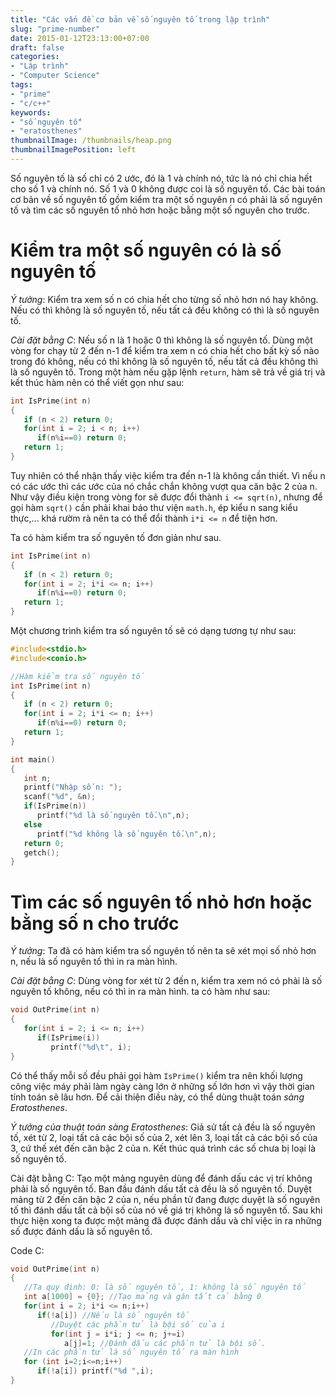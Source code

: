 ```yaml
---
title: "Các vấn đề cơ bản về số nguyên tố trong lập trình"
slug: "prime-number"
date: 2015-01-12T23:13:00+07:00
draft: false
categories:
- "Lập trình"
- "Computer Science"
tags:
- "prime"
- "c/c++"
keywords:
- "số nguyên tố"
- "eratosthenes"
thumbnailImage: /thumbnails/heap.png
thumbnailImagePosition: left
---
```


Số nguyên tố là số chỉ có 2 ước, đó là 1 và chính nó, tức là nó chỉ chia hết cho số 1 và chính nó. Số 1 và 0 không được coi là số nguyên tố. Các bài toán cơ bản về số nguyên tố gồm kiểm tra một số nguyên n có phải là số nguyên tố và tìm các số nguyên tố nhỏ hơn hoặc bằng một số nguyên cho trước.

<!--more-->

# Kiểm tra một số nguyên có là số nguyên tố

*Ý tưởng*: Kiểm tra xem số n có chia hết cho từng số nhỏ hơn nó hay không. Nếu có thì không là số nguyên tố, nếu tất cả đều không có thì là số nguyên tố.

*Cài đặt bằng C*: Nếu số n là 1 hoặc 0 thì không là số nguyên tố. Dùng một vòng for chạy từ 2 đến n-1 để kiểm tra xem n có chia hết cho bất kỳ số nào trong đó không, nếu có thỉ không là số nguyên tố, nếu tất cả đều không thì là số nguyên tố. Trong một hàm nếu gặp lệnh `return`, hàm sẽ trả về giá trị và kết thúc hàm nên có thể viết gọn như sau:

```c++
int IsPrime(int n)
{
   if (n < 2) return 0;
   for(int i = 2; i < n; i++)
      if(n%i==0) return 0; 
   return 1; 
}
```

Tuy nhiên có thể nhận thấy việc kiểm tra đến n-1 là không cần thiết. Vì nếu n có các ước thì các ước của nó chắc chắn không vượt qua căn bậc 2 của n. Như vậy điều kiện trong vòng for sẽ được đổi thành `i <= sqrt(n)`, nhưng để gọi hàm `sqrt()` cần phải khai báo thư viện `math.h`, ép kiểu n sang kiểu thực,... khá rườm rà nên ta có thể đổi thành `i*i <= n` để tiện hơn.

Ta có hàm kiểm tra số nguyên tố đơn giản như sau.

```c++
int IsPrime(int n)
{
   if (n < 2) return 0;
   for(int i = 2; i*i <= n; i++)
      if(n%i==0) return 0; 
   return 1;
}
```

Một chương trình kiểm tra số nguyên tố sẽ có dạng tương tự như sau:

```c++
#include<stdio.h>
#include<conio.h>

//Hàm kiểm tra số nguyên tố
int IsPrime(int n) 
{
   if (n < 2) return 0;
   for(int i = 2; i*i <= n; i++)
      if(n%i==0) return 0; 
   return 1;
}

int main()
{
   int n;
   printf("Nhập số n: ");
   scanf("%d", &n);
   if(IsPrime(n))
      printf("%d là số nguyên tố.\n",n);
   else
      printf("%d không là số nguyên tố.\n",n);
   return 0;
   getch();
}
```

# Tìm các số nguyên tố nhỏ hơn hoặc bằng số n cho trước

*Ý tưởng*: Ta đã có hàm kiểm tra số nguyên tố nên ta sẽ xét mọi số nhỏ hơn n, nếu là số nguyên tố thì in ra màn hình.

*Cài đặt bằng C*: Dùng vòng for xét từ 2 đến n, kiểm tra xem nó có phải là số nguyên tố không, nếu có thì in ra màn hình. ta có hàm như sau:

```c++
void OutPrime(int n)
{
   for(int i = 2; i <= n; i++)
      if(IsPrime(i))
         printf("%d\t", i);
}
```

Có thể thấy mỗi số đều phải gọi hàm `IsPrime()` kiểm tra nên khối lượng công việc máy phải làm ngày càng lớn ở những số lớn hơn vì vậy thời gian tính toán sẽ lâu hơn. Để cải thiện điều này, có thể dùng thuật toán *sàng Eratosthenes*.

*Ý tưởng của thuật toán sàng Eratosthenes*: Giả sử tất cả đều là số nguyên tố, xét từ 2, loại tất cả các bội số của 2, xét lên 3, loại tất cả các bội số của 3, cứ thế xét đến căn bậc 2 của n. Kết thúc quá trình các số chưa bị loại là số nguyên tố.

Cài đặt bằng C: Tạo một mảng nguyên dùng để đánh dấu các vị trí không phải là số nguyên tố. Ban đầu đánh dấu tất cả đều là số nguyên tố. Duyệt mảng từ 2 đến căn bậc 2 của n, nếu phần tử đang được duyệt là số nguyên tố thì đánh dấu tất cả bội số của nó về giá trị không là số nguyên tố. Sau khi thực hiện xong ta được một mảng đã được đánh dấu và chỉ việc in ra những số được đánh dấu là số nguyên tố.

Code C:

```c++
void OutPrime(int n)
{
   //Ta quy định: 0: là số nguyên tố, 1: không là số nguyên tố
   int a[1000] = {0}; //Tạo mảng và gán tất cả bằng 0
   for(int i = 2; i*i <= n;i++)
      if(!a[i]) //Nếu là số nguyên tố
         //Duyệt các phần tử là bội số của i
         for(int j = i*i; j <= n; j+=i)
            a[j]=1; //Đánh dấu các phần tử là bội số.
   //In các phần tử là số nguyên tố ra màn hình
   for (int i=2;i<=n;i++)
      if(!a[i]) printf("%d ",i); 
}
```
